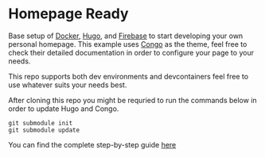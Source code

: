 # Homepage Ready

Base setup of [Docker](https://www.docker.com), [Hugo](https://gohugo.io), and [Firebase](https://firebase.google.com) to start developing your own personal homepage. This example uses [Congo](https://github.com/jpanther/congo) as the theme, feel free to check their detailed documentation in order to configure your page to your needs.

This repo supports both dev environments and devcontainers feel free to use whatever suits your needs best.

After cloning this repo you might be requried to run the commands below in order to update Hugo and Congo.
```
git submodule init
git submodule update
```
You can find the complete step-by-step guide [here](https://nunocoracao.com/posts/202206-homepage-guide/)
